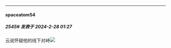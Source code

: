﻿
*****

####  spaceatom54  
##### 2545#       发表于 2024-2-28 01:27

云说怀疑他的线下对峙<img src="https://static.saraba1st.com/image/smiley/carton2017/018.gif" referrerpolicy="no-referrer">

